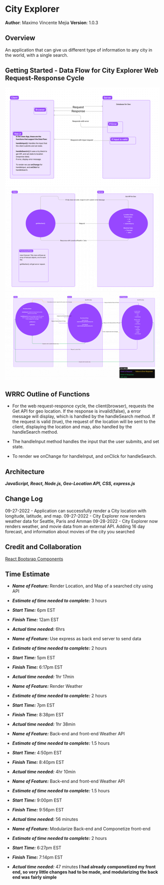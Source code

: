 # City Explorer

**Author**: Maximo Vincente Mejia
**Version**: 1.0.3

## Overview

An application that can give us different type of information to any city in the world, with a single search.

## Getting Started - Data Flow for City Explorer Web Request-Response Cycle

![Data Flow](public/data-flow.jpg)
![Data Flow for rendering weather data from express json file](public/data-flow2.jpg)
![Data Flow for rendering weather and movie dats from an external API](public/data-flow3.jpg)

## WRRC Outline of Functions

- For the web request-responce cycle, the client(browser), requests the Get API for geo location. If the response is invalid(false), a error message will display, which is handled by the handleSearch method. If the request is valid (true), the request of the location will be sent to the client, displaying the location and map, also handled by the handleSearch method.

- The handleInput method handles the input that the user submits, and set state.
- To render we onChange for handleInput, and onClick for handleSearch.

## Architecture

***JavaScript, React, Node.js, Geo-Location API, CSS, express.js***

## Change Log

09-27-2022 - Application can successfully render a City location with longitude, latitude, and map.
09-27-2022 - City Explorer now renders weather data for Seattle, Paris and Amman
09-28-2022 - City Explorer now renders weather, and movie data from an external API. Adding 16 day forecast, and information about movies of the city you searched

## Credit and Collaboration

[React Bootsrap Components](https://react-bootstrap.github.io/components/cards/)

## Time Estimate

- ***Name of Feature:*** Render Location, and Map of a searched city using API
- ***Estimate of time needed to complete:*** 3 hours
- ***Start Time:*** 6pm EST
- ***Finish Time:*** 12am EST
- ***Actual time needed:*** 6hrs

- ***Name of Feature:*** Use express as back end server to send data
- ***Estimate of time needed to complete:*** 2 hours
- ***Start Time:*** 5pm EST
- ***Finish Time:*** 6:17pm EST
- ***Actual time needed:*** 1hr 17min

- ***Name of Feature:*** Render Weather
- ***Estimate of time needed to complete:*** 2 hours
- ***Start Time:*** 7pm EST
- ***Finish Time:*** 8:38pm EST
- ***Actual time needed:*** 1hr 38min

- ***Name of Feature:*** Back-end and front-end Weather API
- ***Estimate of time needed to complete:*** 1.5 hours
- ***Start Time:*** 4:50pm EST
- ***Finish Time:*** 8:40pm EST
- ***Actual time needed:*** 4hr 10min

- ***Name of Feature:*** Back-end and front-end Weather API
- ***Estimate of time needed to complete:*** 1.5 hours
- ***Start Time:*** 9:00pm EST
- ***Finish Time:*** 9:56pm EST
- ***Actual time needed:*** 56 minutes

- ***Name of Feature:*** Modularize Back-end and Componetize front-end
- ***Estimate of time needed to complete:*** 2 hours
- ***Start Time:*** 6:27pm EST
- ***Finish Time:*** 7:14pm EST
- ***Actual time needed:*** 47 minutes
**I had already componetized my front end, so very little changes had to be made, and modularizing the back end was fairly simple**
